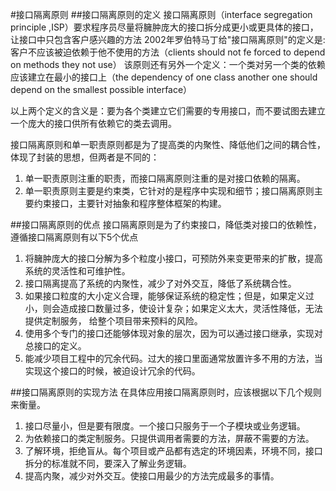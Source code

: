 #接口隔离原则
##接口隔离原则的定义
接口隔离原则（interface segregation principle ,ISP）要求程序员尽量将臃肿庞大的接口拆分成更小或更具体的接口，让接口中只包含客户感兴趣的方法
2002年罗伯特马丁给"接口隔离原则"的定义是:客户不应该被迫依赖于他不使用的方法（clients should not fe forced to depend on methods they not use）
该原则还有另外一个定义：一个类对另一个类的依赖应该建立在最小的接口上（the dependency of one class another one should depend on the smallest possible interface）

以上两个定义的含义是：要为各个类建立它们需要的专用接口，而不要试图去建立一个庞大的接口供所有依赖它的类去调用。

接口隔离原则和单一职责原则都是为了提高类的内聚性、降低他们之间的耦合性，体现了封装的思想，但两者是不同的：
1. 单一职责原则注重的职责，而接口隔离原则注重的是对接口依赖的隔离。
2. 单一职责原则主要是约束类，它针对的是程序中实现和细节；接口隔离原则主要约束接口，主要针对抽象和程序整体框架的构建。

##接口隔离原则的优点
接口隔离原则是为了约束接口，降低类对接口的依赖性，遵循接口隔离原则有以下5个优点
1. 将臃肿庞大的接口分解为多个粒度小接口，可预防外来变更带来的扩散，提高系统的灵活性和可维护性。
2. 接口隔离提高了系统的内聚性，减少了对外交互，降低了系统耦合性。
3. 如果接口粒度的大小定义合理，能够保证系统的稳定性；但是，如果定义过小，则会造成接口数量过多，使设计复杂；如果定义太大，灵活性降低，无法提供定制服务，
给整个项目带来预料的风险。
4. 使用多个专门的接口还能够体现对象的层次，因为可以通过接口继承，实现对总接口的定义。
5. 能减少项目工程中的冗余代码。过大的接口里面通常放置许多不用的方法，当实现这个接口的时候，被迫设计冗余的代码。

##接口隔离原则的实现方法
在具体应用接口隔离原则时，应该根据以下几个规则来衡量。
1. 接口尽量小，但是要有限度。一个接口只服务于一个子模块或业务逻辑。
2. 为依赖接口的类定制服务。只提供调用者需要的方法，屏蔽不需要的方法。
3. 了解环境，拒绝盲从。每个项目或产品都有选定的环境因素，环境不同，接口拆分的标准就不同，要深入了解业务逻辑。
4. 提高内聚，减少对外交互。使接口用最少的方法完成最多的事情。


